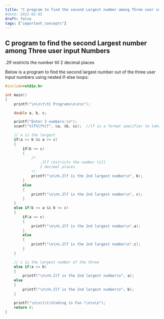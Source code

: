 ```yaml
---
title: "C program to find the second Largest number among Three user input Numbers"
#date: 2021-02-05
draft: false
tags: ["important_concepts"]
---
```


## C program to find the second Largest number among Three user input Numbers

.2lf restricts the number till
2 decimal places

Below is a program to find the second largest number out of the three user input numbers using nested if-else loops:

```c
#include<stdio.h>

int main()
{
    printf("\n\n\t\tC Programs\n\n\n");

    double a, b, c;

    printf("Enter 3 numbers:\n");
    scanf("%lf%lf%lf", &a, &b, &c);  //lf is a format specifier to take double as input

    // a is the largest
    if(a >= b && a >= c)
    {
        if(b >= c)
        {
            /*
                .2lf restricts the number till
                2 decimal places
            */
            printf("\n\n%.2lf is the 2nd largest number\n", b);
        }
        else
        {
            printf("\n\n%.2lf is the 2nd largest number\n", c);
        }
    }
    else if(b >= a && b >= c)
    {
        if(a >= c)
        {
            printf("\n\n%.2lf is the 2nd largest number\n",a);
        }
        else
        {
            printf("\n\n%.2lf is the 2nd largest number\n",c);
        }
    }

    // c is the largest number of the three
    else if(a >= b)
    {
        printf("\n\n%.2lf is the 2nd largest number\n", a);
    else
    {
        printf("\n\n%.2lf is the 2nd largest number\n", b);
    }

    printf("\n\n\t\t\tCoding is Fun !\n\n\n");
    return 0;
}
```
